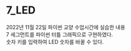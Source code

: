# 7_LED
2022년 11월 22일 파이썬 교양 수업시간에 실습한 내용</br>
7 세그먼트를 파이썬 터틀 그래픽으로 구현하였다.</br>
숫자 키를 입력하여 LED 숫자를 바꿀 수 있다.
